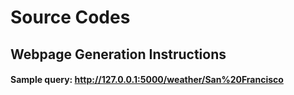 # Source Codes
<!--- This directory stores all source codes used in this project -->


## Webpage Generation Instructions
#### Sample query: http://127.0.0.1:5000/weather/San%20Francisco